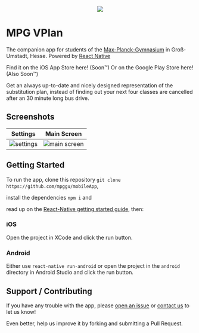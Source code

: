 <p align="center"> <img src="http://i.imgur.com/uN8faiH.png" /></p>

# MPG VPlan

The companion app for students of the [Max-Planck-Gymnasium](http://mpg-umstadt.de) in Groß-Umstadt, Hesse. Powered by [React Native](https://facebook.github.io/react-native/)

Find it on the iOS App Store here! (Soon™)
Or on the Google Play Store here! (Also Soon™)

Get an always up-to-date and nicely designed representation of the substitution plan, instead of finding out your next four classes are cancelled after an 30 minute long bus drive.

## Screenshots

| Settings | Main Screen |
| :------: | :---------: |
| ![settings](http://i.imgur.com/tL88s7v.png) | ![main screen](http://i.imgur.com/IU7bIPz.png) |

## Getting Started

To run the app, clone this repository `git clone https://github.com/mpggu/mobileApp`,

install the dependencies `npm i` and

read up on the [React-Native getting started guide](https://facebook.github.io/react-native/docs/getting-started.html), then:

### iOS

Open the project in XCode and click the run button.

### Android

Either use `react-native run-android` or open the project in the `android` directory in Android Studio and click the run button.

## Support / Contributing

If you have any trouble with the app, please [open an issue](https:/github.com/mpggu/mobileApp/issues/new) or [contact us](https://github.com/Cynigo) to let us know!

Even better, help us improve it by forking and submitting a Pull Request.